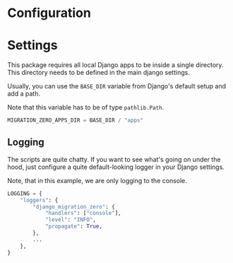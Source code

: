 # Configuration

# Settings

This package requires all local Django apps to be inside a single directory. This directory needs to be defined in the
main django settings.

Usually, you can use the `BASE_DIR` variable from Django's default setup and add a path.

Note that this variable has to be of type `pathlib.Path`.

```python
MIGRATION_ZERO_APPS_DIR = BASE_DIR / "apps"
```

## Logging

The scripts are quite chatty. If you want to see what's going on under the hood, just configure a quite default-looking
logger in your Django settings.

Note, that in this example, we are only logging to the console.

```python
LOGGING = {
    "loggers": {
        "django_migration_zero": {
            "handlers": ["console"],
            "level": "INFO",
            "propagate": True,
        },
        ...
    },
}
```
